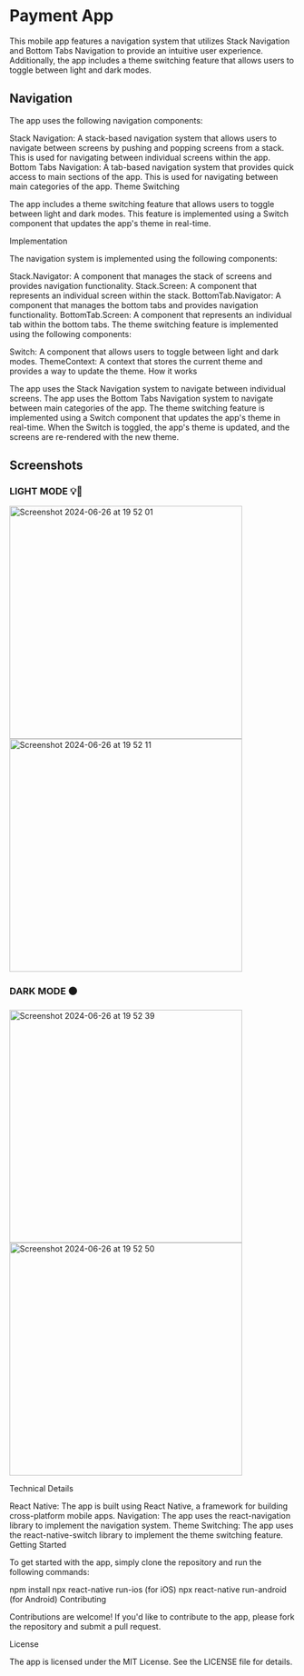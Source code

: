 # Payment App

This mobile app features a navigation system that utilizes Stack Navigation and Bottom Tabs Navigation to provide an intuitive user experience. Additionally, the app includes a theme switching feature that allows users to toggle between light and dark modes.

## Navigation

The app uses the following navigation components:

Stack Navigation: A stack-based navigation system that allows users to navigate between screens by pushing and popping screens from a stack. This is used for navigating between individual screens within the app.
Bottom Tabs Navigation: A tab-based navigation system that provides quick access to main sections of the app. This is used for navigating between main categories of the app.
Theme Switching

The app includes a theme switching feature that allows users to toggle between light and dark modes. This feature is implemented using a Switch component that updates the app's theme in real-time.

Implementation

The navigation system is implemented using the following components:

Stack.Navigator: A component that manages the stack of screens and provides navigation functionality.
Stack.Screen: A component that represents an individual screen within the stack.
BottomTab.Navigator: A component that manages the bottom tabs and provides navigation functionality.
BottomTab.Screen: A component that represents an individual tab within the bottom tabs.
The theme switching feature is implemented using the following components:

Switch: A component that allows users to toggle between light and dark modes.
ThemeContext: A context that stores the current theme and provides a way to update the theme.
How it works

The app uses the Stack Navigation system to navigate between individual screens.
The app uses the Bottom Tabs Navigation system to navigate between main categories of the app.
The theme switching feature is implemented using a Switch component that updates the app's theme in real-time.
When the Switch is toggled, the app's theme is updated, and the screens are re-rendered with the new theme.
## Screenshots

### LIGHT MODE 💡🔆
<img width="410" alt="Screenshot 2024-06-26 at 19 52 01" src="https://github.com/Kofidell4545/rn-assignment5-11014724/assets/151035682/1e3b94d5-01c7-446d-9f9e-eabaea3258e7">
<img width="410" alt="Screenshot 2024-06-26 at 19 52 11" src="https://github.com/Kofidell4545/rn-assignment5-11014724/assets/151035682/181b6a08-732b-4fc5-860d-60722ed18131">

### DARK MODE ⚫️

<img width="410" alt="Screenshot 2024-06-26 at 19 52 39" src="https://github.com/Kofidell4545/rn-assignment5-11014724/assets/151035682/1a4e2a8c-16e3-4a2d-9015-b54edbd3ae1d">

<img width="410" alt="Screenshot 2024-06-26 at 19 52 50" src="https://github.com/Kofidell4545/rn-assignment5-11014724/assets/151035682/12c5288a-d5ae-4099-8a8b-5917b78bef20">



Technical Details

React Native: The app is built using React Native, a framework for building cross-platform mobile apps.
Navigation: The app uses the react-navigation library to implement the navigation system.
Theme Switching: The app uses the react-native-switch library to implement the theme switching feature.
Getting Started

To get started with the app, simply clone the repository and run the following commands:

npm install
npx react-native run-ios (for iOS)
npx react-native run-android (for Android)
Contributing

Contributions are welcome! If you'd like to contribute to the app, please fork the repository and submit a pull request.

License

The app is licensed under the MIT License. See the LICENSE file for details.
